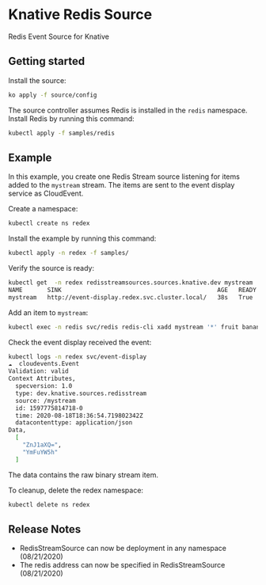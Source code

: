# Knative Redis Source

Redis Event Source for Knative

## Getting started

Install the source:

```sh
ko apply -f source/config
```

The source controller assumes Redis is installed in the `redis` namespace.
Install Redis by running this command:

```sh
kubectl apply -f samples/redis
```

## Example

In this example, you create one Redis Stream source listening for items added to
the `mystream` stream. The items are sent to the event display service as
CloudEvent.

Create a namespace:

```sh
kubectl create ns redex
```

Install the example by running this command:

```sh
kubectl apply -n redex -f samples/
```

Verify the source is ready:

```sh
kubectl get  -n redex redisstreamsources.sources.knative.dev mystream
NAME       SINK                                            AGE   READY   REASON
mystream   http://event-display.redex.svc.cluster.local/   38s   True
```

Add an item to `mystream`:

```sh
kubectl exec -n redis svc/redis redis-cli xadd mystream '*' fruit banana
```

Check the event display received the event:

```sh
kubectl logs -n redex svc/event-display
☁️  cloudevents.Event
Validation: valid
Context Attributes,
  specversion: 1.0
  type: dev.knative.sources.redisstream
  source: /mystream
  id: 1597775814718-0
  time: 2020-08-18T18:36:54.719802342Z
  datacontenttype: application/json
Data,
  [
    "ZnJ1aXQ=",
    "YmFuYW5h"
  ]
```

The data contains the raw binary stream item.

To cleanup, delete the redex namespace:

```sh
kubectl delete ns redex
```

## Release Notes

- RedisStreamSource can now be deployment in any namespace (08/21/2020)
- The redis address can now be specified in RedisStreamSource (08/21/2020)
